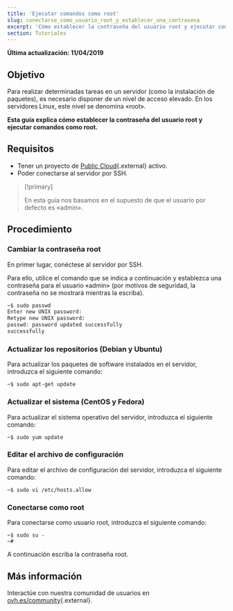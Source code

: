 ```yaml
---
title: 'Ejecutar comandos como root'
slug: conectarse_como_usuario_root_y_establecer_una_contrasena
excerpt: 'Cómo establecer la contraseña del usuario root y ejecutar comandos como root'
section: Tutoriales
---
```


**Última actualización: 11/04/2019**

## Objetivo

Para realizar determinadas tareas en un servidor (como la instalación de paquetes), es necesario disponer de un nivel de acceso elevado. En los servidores Linux, este nivel se denomina «root».

**Esta guía explica cómo establecer la contraseña del usuario root y ejecutar comandos como root.**

## Requisitos

* Tener un proyecto de [Public Cloud](https://www.ovh.es/public-cloud/instancias/){.external} activo.
* Poder conectarse al servidor por SSH.

> [!primary]
>
> En esta guía nos basamos en el supuesto de que el usuario por defecto es «admin».
>

## Procedimiento

### Cambiar la contraseña root

En primer lugar, conéctese al servidor por SSH.

Para ello, utilice el comando que se indica a continuación y establezca una contraseña para el usuario «admin» (por motivos de seguridad, la contraseña no se mostrará mientras la escriba).

```sh
~$ sudo passwd
Enter new UNIX password:
Retype new UNIX password:
passwd: password updated successfully 
successfully
```

### Actualizar los repositorios (Debian y Ubuntu)

Para actualizar los paquetes de software instalados en el servidor, introduzca el siguiente comando:

```
~$ sudo apt-get update
```

### Actualizar el sistema (CentOS y Fedora)

Para actualizar el sistema operativo del servidor, introduzca el siguiente comando:

```
~$ sudo yum update
```

### Editar el archivo de configuración

Para editar el archivo de configuración del servidor, introduzca el siguiente comando:

```
~$ sudo vi /etc/hosts.allow
```

### Conectarse como root

Para conectarse como usuario root, introduzca el siguiente comando:

```
~$ sudo su -
~#
```

A continuación escriba la contraseña root.

## Más información

Interactúe con nuestra comunidad de usuarios en [ovh.es/community](https://www.ovh.es/community/){.external}.